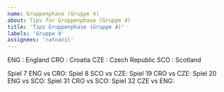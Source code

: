 ```yaml
---
name: Gruppenphase (Gruppe 4)
about: Tips für Gruppenphase (Gruppe 4)
title: 'Tips Gruppenphase (Gruppe 4)'
labels: 'Gruppe 4'
assignees: 'ratnanil'
---
```


ENG :  England
CRO :  Croatia
CZE :  Czech Republic
SCO :  Scotland

Spiel 7 ENG vs CRO:
Spiel 8 SCO vs CZE:
Spiel 19 CRO vs CZE:
Spiel 20 ENG vs SCO:
Spiel 31 CRO vs SCO:
Spiel 32 CZE vs ENG:
